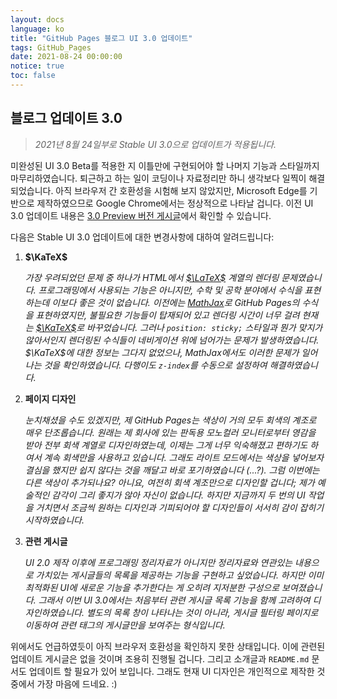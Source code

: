 ```yaml
---
layout: docs
language: ko
title: "GitHub Pages 블로그 UI 3.0 업데이트"
tags: GitHub_Pages
date: 2021-08-24 00:00:00
notice: true
toc: false
---
```

## 블로그 업데이트 3.0
> *2021년 8월 24일부로 Stable UI 3.0으로 업데이트가 적용됩니다.*

미완성된 UI 3.0 Beta를 적용한 지 이틀만에 구현되어야 할 나머지 기능과 스타일까지 마무리하였습니다. 퇴근하고 하는 일이 코딩이나 자료정리만 하니 생각보다 일찍이 해결되었습니다. 아직 브라우저 간 호환성을 시험해 보지 않았지만, Microsoft Edge를 기반으로 제작하였으므로 Google Chrome에서는 정상적으로 나타날 겁니다. 이전 UI 3.0 업데이트 내용은 [3.0 Preview 버전 게시글](ko.update_20210822_ui_v3_preview)에서 확인할 수 있습니다.

다음은 Stable UI 3.0 업데이트에 대한 변경사항에 대하여 알려드립니다:

1. **$\KaTeX$**

    *가장 우려되었던 문제 중 하나가 HTML에서 [$\LaTeX$](https://www.latex-project.org/) 계열의 렌더링 문제였습니다. 프로그래밍에서 사용되는 기능은 아니지만, 수학 및 공학 분야에서 수식을 표현하는데 이보다 좋은 것이 없습니다. 이전에는 [MathJax](https://www.mathjax.org/)로 GitHub Pages의 수식을 표현하였지만, 불필요한 기능들이 탑재되어 있고 렌더링 시간이 너무 걸려 현재는 [$\KaTeX$](https://katex.org/)로 바꾸었습니다. 그러나 `position: sticky;` 스타일과 뭔가 맞지가 않아서인지 렌더링된 수식들이 네비게이션 위에 넘어가는 문제가 발생하였습니다. $\KaTeX$에 대한 정보는 그다지 없었으나, MathJax에서도 이러한 문제가 일어나는 것을 확인하였습니다. 다행이도 `z-index`를 수동으로 설정하여 해결하였습니다.*

1. **페이지 디자인**

    *눈치채셨을 수도 있겠지만, 제 GitHub Pages는 색상이 거의 모두 회색의 계조로 매우 단조롭습니다. 원래는 제 회사에 있는 판독용 모노컬러 모니터로부터 영감을 받아 전부 회색 계열로 디자인하였는데, 이제는 그게 너무 익숙해졌고 편하기도 하여서 계속 회색만을 사용하고 있습니다. 그래도 라이트 모드에서는 색상을 넣어보자 결심을 했지만 쉽지 않다는 것을 깨달고 바로 포기하였습니다 (...?). 그럼 이번에는 다른 색상이 추가되나요? 아니요, 여전히 회색 계조만으로 디자인할 겁니다; 제가 예술적인 감각이 그리 좋지가 않아 자신이 없습니다. 하지만 지금까지 두 번의 UI 작업을 거치면서 조금씩 원하는 디자인과 기피되어야 할 디자인들이 서서히 감이 잡히기 시작하였습니다.*

1. **관련 게시글**

    *UI 2.0 제작 이후에 프로그래밍 정리자료가 아니지만 정리자료와 연관있는 내용으로 가치있는 게시글들의 목록을 제공하는 기능을 구현하고 싶었습니다. 하지만 이미 최적화된 UI에 새로운 기능을 추가한다는 게 오히려 지저분한 구성으로 보여졌습니다. 그래서 이번 UI 3.0에서는 처음부터 관련 게시글 목록 기능을 함께 고려하여 디자인하였습니다. 별도의 목록 창이 나타나는 것이 아니라, 게시글 필터링 페이지로 이동하여 관련 태그의 게시글만을 보여주는 형식입니다.*

위에서도 언급하였듯이 아직 브라우저 호환성을 확인하지 못한 상태입니다. 이에 관련된 업데이트 게시글은 없을 것이며 조용히 진행될 겁니다. 그리고 소개글과 `README.md` 문서도 업데이트 할 필요가 있어 보입니다. 그래도 현재 UI 디자인은 개인적으로 제작한 것 중에서 가장 마음에 드네요. :)
